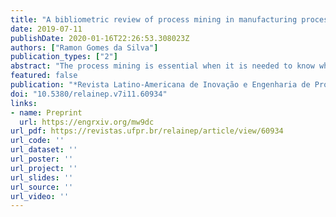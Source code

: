 ```yaml
---
title: "A bibliometric review of process mining in manufacturing processes"
date: 2019-07-11
publishDate: 2020-01-16T22:26:53.308023Z
authors: ["Ramon Gomes da Silva"]
publication_types: ["2"]
abstract: "The process mining is essential when it is needed to know what is happening in the execution of the processes, even more when it is manufacturing processes. Also, there is a lack of studies on process mining in manufacturing processes, one reason is because the process mining still a young field of study. Therefore, this paper presents a bibliometric review of a history of the process mining techniques applied in manufacturing processes. It was used, as methodology, a systematic review of the literature, by consulting databases from Web of Science and Scopus, using filters to generate a sample that would match with the scope of the research. As results, it was made some analysis, which presents the identification of the years, authors, research source, countries, number of citations, keywords cloud and industry type used in the cases studied. Also, some graphics, tables and information are presented on this paper."
featured: false
publication: "*Revista Latino-Americana de Inovação e Engenharia de Produção*" 
doi: "10.5380/relainep.v7i11.60934"
links:
- name: Preprint
  url: https://engrxiv.org/mw9dc
url_pdf: https://revistas.ufpr.br/relainep/article/view/60934
url_code: ''
url_dataset: ''
url_poster: ''
url_project: ''
url_slides: ''
url_source: ''
url_video: ''
---
```


